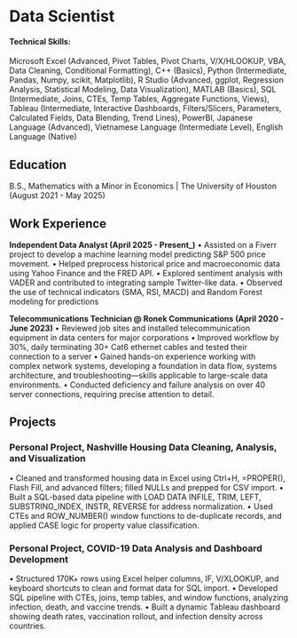 # Data Scientist

#### Technical Skills: 
Microsoft Excel (Advanced, Pivot Tables, Pivot Charts, V/X/HLOOKUP, VBA, Data Cleaning, Conditional Formatting), C++ (Basics), Python (Intermediate, Pandas, Numpy, scikit, Matplotlib), R Studio (Advanced, ggplot, Regression Analysis, Statistical Modeling, Data Visualization), MATLAB (Basics), SQL (Intermediate, Joins, CTEs, Temp Tables, Aggregate Functions, Views), Tableau (Intermediate, Interactive Dashboards, Filters/Slicers, Parameters, Calculated Fields, Data Blending, Trend Lines), PowerBI, Japanese Language (Advanced), Vietnamese Language (Intermediate Level), English Language (Native)


## Education		        		
B.S., Mathematics with a Minor in Economics | The University of Houston (August 2021 - May 2025)

## Work Experience
**Independent Data Analyst (April 2025 - Present_)**
• Assisted on a Fiverr project to develop a machine learning model predicting S&P 500 price movement.
• Helped preprocess historical price and macroeconomic data using Yahoo Finance and the FRED API.
• Explored sentiment analysis with VADER and contributed to integrating sample Twitter-like data.
• Observed the use of technical indicators (SMA, RSI, MACD) and Random Forest modeling for predictions

**Telecommunications Technician @ Ronek Communications (April 2020 - June 2023)**
•	Reviewed job sites and installed telecommunication equipment in data centers for major corporations
•	Improved workflow by 30%, daily terminating 30+ Cat6 ethernet cables and tested their connection to a server 
•	Gained hands-on experience working with complex network systems, developing a foundation in data flow, systems architecture, and troubleshooting—skills applicable to large-scale data environments.
•	Conducted deficiency and failure analysis on over 40 server connections, requiring precise attention to detail.

## Projects
### Personal Project, Nashville Housing Data Cleaning, Analysis, and Visualization
•	Cleaned and transformed housing data in Excel using Ctrl+H, =PROPER(), Flash Fill, and advanced filters; filled NULLs and prepped for CSV import.
•	Built a SQL-based data pipeline with LOAD DATA INFILE, TRIM, LEFT, SUBSTRING_INDEX, INSTR, REVERSE for address normalization.
•	Used CTEs and ROW_NUMBER() window functions to de-duplicate records, and applied CASE logic for property value classification.

### Personal Project, COVID-19 Data Analysis and Dashboard Development
•	Structured 170K+ rows using Excel helper columns, IF, V/XLOOKUP, and keyboard shortcuts to clean and format data for SQL import.
•	Developed SQL pipeline with CTEs, joins, temp tables, and window functions, analyzing infection, death, and vaccine trends.
•	Built a dynamic Tableau dashboard showing death rates, vaccination rollout, and infection density across countries.   

